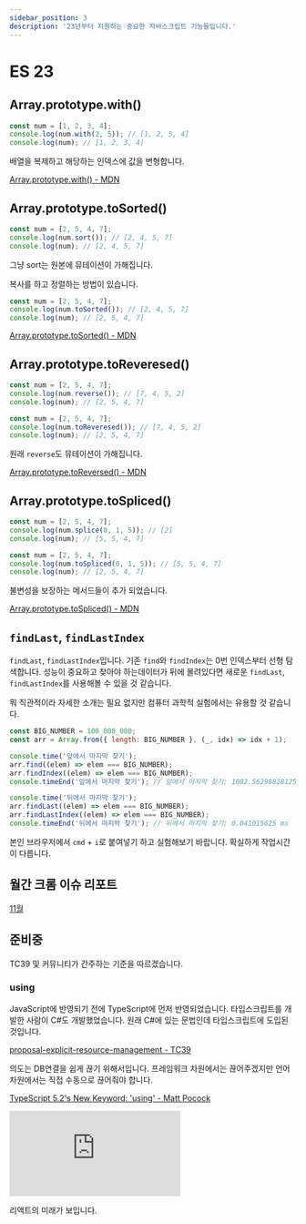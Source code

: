 ```yaml
---
sidebar_position: 3
description: '23년부터 지원하는 중요한 자바스크립트 기능들입니다.'
---
```


# ES 23

## Array.prototype.with()

```js
const num = [1, 2, 3, 4];
console.log(num.with(2, 5)); // [1, 2, 5, 4]
console.log(num); // [1, 2, 3, 4]
```

배열을 복제하고 해당하는 인덱스에 값을 변형합니다.

[Array.prototype.with() - MDN](https://developer.mozilla.org/en-US/docs/Web/JavaScript/Reference/Global_Objects/Array/with)

## Array.prototype.toSorted()

```js
const num = [2, 5, 4, 7];
console.log(num.sort()); // [2, 4, 5, 7]
console.log(num); // [2, 4, 5, 7]
```

그냥 sort는 원본에 뮤테이션이 가해집니다.

복사를 하고 정렬하는 방법이 있습니다.

```js
const num = [2, 5, 4, 7];
console.log(num.toSorted()); // [2, 4, 5, 7]
console.log(num); // [2, 5, 4, 7]
```

[Array.prototype.toSorted() - MDN](https://developer.mozilla.org/en-US/docs/Web/JavaScript/Reference/Global_Objects/Array/toSorted)

## Array.prototype.toReveresed()

```js
const num = [2, 5, 4, 7];
console.log(num.reverse()); // [7, 4, 5, 2]
console.log(num); // [2, 5, 4, 7]
```

```js
const num = [2, 5, 4, 7];
console.log(num.toReveresed()); // [7, 4, 5, 2]
console.log(num); // [2, 5, 4, 7]
```

원래 `reverse`도 뮤테이션이 가해집니다.

[Array.prototype.toReversed() - MDN](https://developer.mozilla.org/en-US/docs/Web/JavaScript/Reference/Global_Objects/Array/toReversed)

## Array.prototype.toSpliced()

```js
const num = [2, 5, 4, 7];
console.log(num.splice(0, 1, 5)); // [2]
console.log(num); // [5, 5, 4, 7]
```

```js
const num = [2, 5, 4, 7];
console.log(num.toSpliced(0, 1, 5)); // [5, 5, 4, 7]
console.log(num); // [2, 5, 4, 7]
```

불변성을 보장하는 메서드들이 추가 되었습니다.

[Array.prototype.toSpliced() - MDN](https://developer.mozilla.org/en-US/docs/Web/JavaScript/Reference/Global_Objects/Array/toSpliced)

## `findLast`, `findLastIndex`

`findLast`, `findLastIndex`입니다. 기존 `find`와 `findIndex`는 0번 인덱스부터 선형 탐색합니다. 성능이 중요하고 찾아야 하는데이터가 뒤에 몰려있다면 새로운 `findLast`, `findLastIndex`를 사용해볼 수 있을 것 같습니다.

뭐 직관적이라 자세한 소개는 필요 없지만 컴퓨터 과학적 실험에서는 유용할 것 같습니다.

```js
const BIG_NUMBER = 100_000_000;
const arr = Array.from({ length: BIG_NUMBER }, (_, idx) => idx + 1);

console.time('앞에서 마지막 찾기');
arr.find((elem) => elem === BIG_NUMBER);
arr.findIndex((elem) => elem === BIG_NUMBER);
console.timeEnd('앞에서 마지막 찾기'); // 앞에서 마지막 찾기: 1082.56298828125 ms

console.time('뒤에서 마지막 찾기');
arr.findLast((elem) => elem === BIG_NUMBER);
arr.findLastIndex((elem) => elem === BIG_NUMBER);
console.timeEnd('뒤에서 마지막 찾기'); // 뒤에서 마지막 찾기: 0.041015625 ms
```

본인 브라우저에서 `cmd` + `i`로 붙여넣기 하고 실험해보기 바랍니다. 확실하게 작업시간이 다릅니다.

<!-- ### `#!`

파일 최상단에 작성하는 주석이라고 합니다. HTML로 치면 `<!doctype html>`과 비슷한 역할을 할 것으로 보입니다.

자바스크립트를 활용해서 CLI 개발자들에게 유용하게 만들고자 했다고 합니다.

-->

## 월간 크롬 이슈 리포트

[11월](https://ui.toast.com/posts/ko_chrome_report_202311)

## 준비중

TC39 및 커뮤니티가 간주하는 기준을 따르겠습니다.

### using

JavaScript에 반영되기 전에 TypeScript에 먼저 반영되었습니다. 타입스크립트를 개발한 사람이 C#도 개발했었습니다. 원래 C#에 있는 문법인데 타입스크립트에 도입된 것입니다.

[proposal-explicit-resource-management - TC39](https://github.com/tc39/proposal-explicit-resource-management)

의도는 DB연결을 쉽게 끊기 위해서입니다. 프레임워크 차원에서는 끊어주겠지만 언어차원에서는 직접 수동으로 끊어줘야 합니다.

[TypeScript 5.2's New Keyword: 'using' - Matt Pocock](https://www.totaltypescript.com/typescript-5-2-new-keyword-using)

<iframe class="phone-video" src="https://youtube.com/embed/OOn8bnjfTOw" title="React team celebrating the release of React 20" frameborder="0" allow="accelerometer; autoplay; clipboard-write; encrypted-media; gyroscope; picture-in-picture; web-share" allowfullscreen></iframe>

리액트의 미래가 보입니다.
